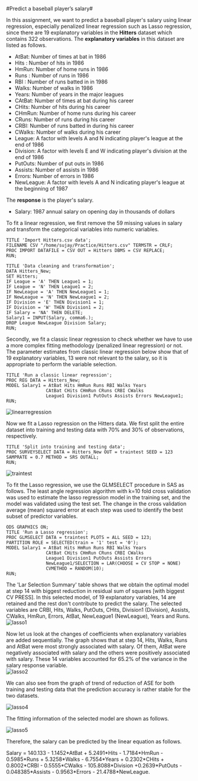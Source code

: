 #Predict a baseball player’s salary#

In this assignment, we want to predict a baseball player's salary using linear regression, especially penalized linear regression such as Lasso regression, since there are 19 explanatory variables in the **Hitters** dataset which contains 322 observations. The **explanatory variables** in this dataset are listed as follows. 
- AtBat: Number of times at bat in 1986
- Hits : Number of hits in 1986
- HmRun: Number of home runs in 1986
- Runs : Number of runs in 1986
- RBI  : Number of runs batted in in 1986
- Walks: Number of walks in 1986
- Years: Number of years in the major leagues
- CAtBat: Number of times at bat during his career
- CHits: Number of hits during his career
- CHmRun: Number of home runs during his career
- CRuns: Number of runs during his career
- CRBI: Number of runs batted in during his career
- CWalks: Number of walks during his career
- League: A factor with levels A and N indicating player's league at the end of 1986
- Division: A factor with levels E and W indicating player's division at the end of 1986
- PutOuts: Number of put outs in 1986
- Assists: Number of assists in 1986
- Errors: Number of errors in 1986
- NewLeague: A factor with levels A and N indicating player's league at the beginning of 1987

The **response** is the player's salary.
- Salary: 1987 annual salary on opening day in thousands of dollars

To fit a linear regression, we first remove the 59 missing values in salary and transform the categorical variables into numeric variables.
```
TITLE 'Import Hitters.csv data';
FILENAME CSV "/home/sujay/Practice/Hitters.csv" TERMSTR = CRLF;
PROC IMPORT DATAFILE = CSV OUT = Hitters DBMS = CSV REPLACE;
RUN;

TITLE 'Data cleaning and transformation';
DATA Hitters_New;
SET Hitters;
IF League = 'A' THEN League1 = 1;
IF League = 'N' THEN League1 = 2;
IF NewLeague = 'A' THEN NewLeague1 = 1;
IF NewLeague = 'N' THEN NewLeague1 = 2;
IF Division = 'E' THEN Division1 = 1;
IF Division = 'W' THEN Division1 = 2;
IF Salary = 'NA' THEN DELETE;
Salary1 = INPUT(Salary, comma6.);
DROP League NewLeague Division Salary;
RUN;
```
Secondly, we fit a classic linear regression to check whether we have to use a more complex fitting methodology (penalized linear regression) or not. The parameter estimates from classic linear regression below show that of 19 explanatory variables, 13 were not relevant to the salary, so it is appropriate to perform the variable selection. 
```
TITLE 'Run a classic linear regression';
PROC REG DATA = Hitters_New;
MODEL Salary1 = AtBat Hits HmRun Runs RBI Walks Years 
               CAtBat CHits CHmRun CRuns CRBI CWalks 
               League1 Division1 PutOuts Assists Errors NewLeague1;
RUN;
```
![linearregression](https://cloud.githubusercontent.com/assets/16762941/13198902/0edfdc92-d7e3-11e5-81a4-8dab903e7e30.png)

Now we fit a Lasso regression on the Hitters data. We first split the entire dataset into training and testing data with 70% and 30% of observations, respectively. 
```
TITLE 'Split into training and testing data';
PROC SURVEYSELECT DATA = Hitters_New OUT = traintest SEED = 123
SAMPRATE = 0.7 METHOD = SRS OUTALL;
RUN;
```
![traintest](https://cloud.githubusercontent.com/assets/16762941/13198903/0ee22ca4-d7e3-11e5-9551-eaaf80b6bd10.png)

To fit the Lasso regression, we use the GLMSELECT procedure in SAS as follows. The least angle regression algorithm with k=10 fold cross validation was used to estimate the lasso regression model in the training set, and the model was validated using the test set. The change in the cross validation average (mean) squared error at each step was used to identify the best subset of predictor variables.
```
ODS GRAPHICS ON;
TITLE 'Run a Lasso regression';
PROC GLMSELECT DATA = traintest PLOTS = ALL SEED = 123;
PARTITION ROLE = SELECTED(train = '1' test = '0');
MODEL Salary1 = AtBat Hits HmRun Runs RBI Walks Years 
               CAtBat CHits CHmRun CRuns CRBI CWalks 
               League1 Division1 PutOuts Assists Errors 
               NewLeague1/SELECTION = LAR(CHOOSE = CV STOP = NONE)
               CVMETHOD = RANDOM(10);
RUN;
```
The 'Lar Selection Summary' table shows that we obtain the optimal model at step 14 with biggest reduction in residual sum of squares [with biggest CV PRESS]. In this selected model, of 19 explanatory variables, 14 are retained and the rest don't contribute to predict the salary. The selected variables are CRBI, Hits, Walks, PutOuts, CHits, Division1 (Division), Assists, CWalks, HmRun, Errors, AtBat, NewLeague1 (NewLeague), Years and Runs. 
![lasso1](https://cloud.githubusercontent.com/assets/16762941/13198897/0eda92aa-d7e3-11e5-9fd2-a2230732de1d.png)

Now let us look at the changes of coefficients when explanatory variables are added sequentially. The graph shows that at step 14, Hits, Walks, Runs and AtBat were most strongly associated with salary. Of them, AtBat were negatively associated with salary and the others were positively associated with salary. These 14 variables accounted for 65.2% of the variance in the salary response variable.  
![lasso2](https://cloud.githubusercontent.com/assets/16762941/13198898/0edacd92-d7e3-11e5-8d20-804262571895.png)

We can also see from the graph of trend of reduction of ASE for both training and testing data that the prediction accuracy is rather stable for the two datasets.

![lasso4](https://cloud.githubusercontent.com/assets/16762941/13198900/0edbb2fc-d7e3-11e5-8ece-a9083bf3268a.png)

The fitting information of the selected model are shown as follows.

![lasso5](https://cloud.githubusercontent.com/assets/16762941/13198901/0edbf546-d7e3-11e5-98eb-0618af68c95c.png)

Therefore, the salary can be predicted by the linear equation as follows.

Salary = 140.133 - 1.1452\*AtBat + 5.2491\*Hits - 1.7184\*HmRun - 0.5985\*Runs + 5.3258\*Walks - 6.7554\*Years + 0.2302\*CHits + 0.8002\*CRBI - 0.5555\*CWalks - 105.8088\*Division +0.2639\*PutOuts - 0.048385\*Assists - 0.9563\*Errors - 21.4788\*NewLeague.
